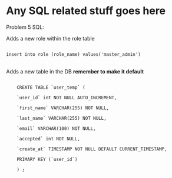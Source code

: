 # Any SQL related stuff goes here

Problem 5 SQL:

Adds a new role within the role table <br>

<code>
insert into role (role_name) values('master_admin')
</code> <br>

Adds a new table in the DB **remember to make it default** <br>

<code>
    CREATE TABLE `user_temp` (<br>
    `user_id` int NOT NULL AUTO_INCREMENT,<br>
    `first_name` VARCHAR(255) NOT NULL,<br>
    `last_name` VARCHAR(255) NOT NULL,<br>
    `email` VARCHAR(100) NOT NULL,<br>
    `accepted` int NOT NULL,<br>
    `create_at` TIMESTAMP NOT NULL DEFAULT CURRENT_TIMESTAMP,<br>
    PRIMARY KEY (`user_id`)<br>
    ) ;
</code>
